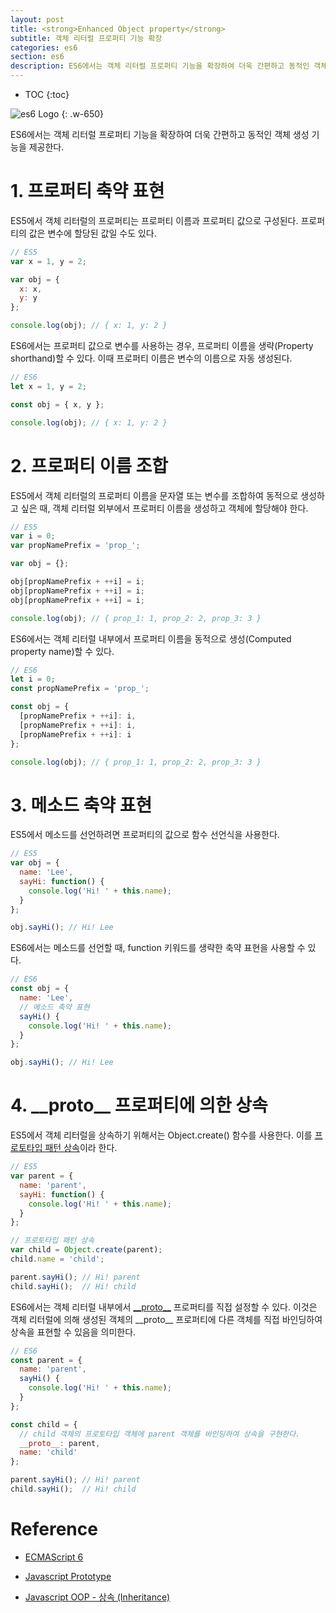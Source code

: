 ```yaml
---
layout: post
title: <strong>Enhanced Object property</strong>
subtitle: 객체 리터럴 프로퍼티 기능 확장
categories: es6
section: es6
description: ES6에서는 객체 리터럴 프로퍼티 기능을 확장하여 더욱 간편하고 동적인 객체 생성 기능을 제공한다.
---
```


* TOC
{:toc}

![es6 Logo](./img/es6.png)
{: .w-650}

ES6에서는 객체 리터럴 프로퍼티 기능을 확장하여 더욱 간편하고 동적인 객체 생성 기능을 제공한다.

# 1. 프로퍼티 축약 표현

ES5에서 객체 리터럴의 프로퍼티는 프로퍼티 이름과 프로퍼티 값으로 구성된다. 프로퍼티의 값은 변수에 할당된 값일 수도 있다.

```javascript
// ES5
var x = 1, y = 2;

var obj = {
  x: x,
  y: y
};

console.log(obj); // { x: 1, y: 2 }
```

ES6에서는 프로퍼티 값으로 변수를 사용하는 경우, 프로퍼티 이름을 생략(Property shorthand)할 수 있다. 이때 프로퍼티 이름은 변수의 이름으로 자동 생성된다.

```javascript
// ES6
let x = 1, y = 2;

const obj = { x, y };

console.log(obj); // { x: 1, y: 2 }
```

# 2. 프로퍼티 이름 조합

ES5에서 객체 리터럴의 프로퍼티 이름을 문자열 또는 변수를 조합하여 동적으로 생성하고 싶은 때, 객체 리터럴 외부에서 프로퍼티 이름을 생성하고 객체에 할당해야 한다.

```javascript
// ES5
var i = 0;
var propNamePrefix = 'prop_';

var obj = {};

obj[propNamePrefix + ++i] = i;
obj[propNamePrefix + ++i] = i;
obj[propNamePrefix + ++i] = i;

console.log(obj); // { prop_1: 1, prop_2: 2, prop_3: 3 }
```

ES6에서는 객체 리터럴 내부에서 프로퍼티 이름을 동적으로 생성(Computed property name)할 수 있다.

```javascript
// ES6
let i = 0;
const propNamePrefix = 'prop_';

const obj = {
  [propNamePrefix + ++i]: i,
  [propNamePrefix + ++i]: i,
  [propNamePrefix + ++i]: i
};

console.log(obj); // { prop_1: 1, prop_2: 2, prop_3: 3 }
```

# 3. 메소드 축약 표현

ES5에서 메소드를 선언하려면 프로퍼티의 값으로 함수 선언식을 사용한다.

```javascript
// ES5
var obj = {
  name: 'Lee',
  sayHi: function() {
    console.log('Hi! ' + this.name);
  }
};

obj.sayHi(); // Hi! Lee
```

ES6에서는 메소드를 선언할 때, function 키워드를 생략한 축약 표현을 사용할 수 있다.

```javascript
// ES6
const obj = {
  name: 'Lee',
  // 메소드 축약 표현
  sayHi() {
    console.log('Hi! ' + this.name);
  }
};

obj.sayHi(); // Hi! Lee
```

# 4. \_\_proto\_\_ 프로퍼티에 의한 상속

ES5에서 객체 리터럴을 상속하기 위해서는 Object.create() 함수를 사용한다. 이를 [프로토타입 패턴 상속](./js-object-oriented-programming#52-프로토타입-패턴-상속-prototypal-inheritance)이라 한다.

```javascript
// ES5
var parent = {
  name: 'parent',
  sayHi: function() {
    console.log('Hi! ' + this.name);
  }
};

// 프로토타입 패턴 상속
var child = Object.create(parent);
child.name = 'child';

parent.sayHi(); // Hi! parent
child.sayHi();  // Hi! child
```

ES6에서는 객체 리터럴 내부에서 [\_\_proto\_\_](./js-prototype#2-prototype-프로퍼티-vs-prototype-프로퍼티) 프로퍼티를 직접 설정할 수 있다. 이것은 객체 리터럴에 의해 생성된 객체의 \_\_proto\_\_ 프로퍼티에 다른 객체를 직접 바인딩하여 상속을 표현할 수 있음을 의미한다.

```javascript
// ES6
const parent = {
  name: 'parent',
  sayHi() {
    console.log('Hi! ' + this.name);
  }
};

const child = {
  // child 객체의 프로토타입 객체에 parent 객체를 바인딩하여 상속을 구현한다.
  __proto__: parent,
  name: 'child'
};

parent.sayHi(); // Hi! parent
child.sayHi();  // Hi! child
```

# Reference

* [ECMAScript 6](http://www.ecma-international.org/ecma-262/6.0/ECMA-262.pdf)

* [Javascript Prototype](./js-prototype)

* [Javascript OOP - 상속 (Inheritance)](./js-object-oriented-programming#5-상속-inheritance)


